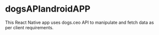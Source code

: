 # dogsAPIandroidAPP
This React Native app uses dogs.ceo API to manipulate and fetch data as per client requirements. 
